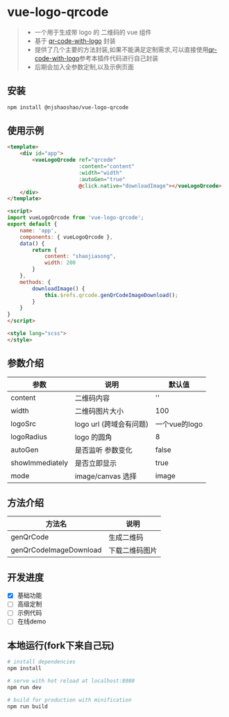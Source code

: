 # vue-logo-qrcode

> - 一个用于生成带 logo 的 二维码的 vue 组件
> - 基于 [qr-code-with-logo](https://github.com/HerbLuo/qr-code-with-logo) 封装
> - 提供了几个主要的方法封装,如果不能满足定制需求,可以直接使用[qr-code-with-logo](https://github.com/HerbLuo/qr-code-with-logo)参考本插件代码进行自己封装
> - 后期会加入全参数定制,以及示例页面

## 安装

```bash
npm install @njshaoshao/vue-logo-qrcode
```

## 使用示例

```html
<template>
    <div id="app">
        <vueLogoQrcode ref="qrcode"
                       :content="content"
                       :width="width"
                       :autoGen="true"
                       @click.native="downloadImage"></vueLogoQrcode>
    </div>
</template>

<script>
import vueLogoQrcode from 'vue-logo-qrcode';
export default {
    name: 'app',
    components: { vueLogoQrcode },
    data() {
        return {
            content: "shaojiasong",
            width: 200
        }
    },
    methods: {
        downloadImage() {
            this.$refs.qrcode.genQrCodeImageDownload();
        }
    }
}
</script>

<style lang="scss">
</style>
```

## 参数介绍
| 参数            | 说明                    | 默认值        |
| --------------- | ----------------------- | ------------- |
| content         | 二维码内容              | ''            |
| width           | 二维码图片大小          | 100           |
| logoSrc         | logo url (跨域会有问题) | 一个vue的logo |
| logoRadius      | logo 的圆角             | 8             |
| autoGen         | 是否监听 参数变化       | false         |
| showImmediately | 是否立即显示            | true          |
| mode            | image/canvas 选择       | image         |

## 方法介绍
| 方法名                 | 说明           |
| ---------------------- | -------------- |
| genQrCode              | 生成二维码     |
| genQrCodeImageDownload | 下载二维码图片 |

## 开发进度
- [x] 基础功能
- [ ] 高级定制
- [ ] 示例代码
- [ ] 在线demo

## 本地运行(fork下来自己玩)

```bash
# install dependencies
npm install

# serve with hot reload at localhost:8080
npm run dev

# build for production with minification
npm run build
```
